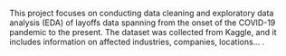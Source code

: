 This project focuses on conducting data cleaning and exploratory data analysis (EDA) of layoffs data spanning from the onset of the COVID-19 pandemic to the present. The dataset was collected from Kaggle, and it includes information on affected industries, companies, locations... .